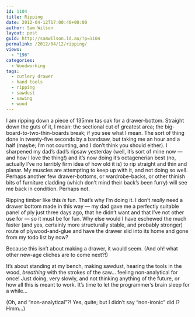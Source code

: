 ```yaml
---
id: 1104
title: Ripping
date: 2012-04-12T17:00:40+00:00
author: Sam Wilson
layout: post
guid: http://samwilson.id.au/?p=1104
permalink: /2012/04/12/ripping/
views:
  - "196"
categories:
  - Woodworking
tags:
  - cutlery drawer
  - hand tools
  - ripping
  - sawdust
  - sawing
  - wood
---
```

I am ripping down a piece of 135mm tas oak for a drawer-bottom. Straight down the guts of it, I mean: the sectional cut of greatest area; the big-board-to-two-thin-boards break; if you see what I mean. The sort of thing done in twenty-five seconds by a bandsaw, but taking me an hour and a half (maybe; I’m not counting, and I don’t think you should either). I sharpened my dad’s dad’s ripsaw yesterday (well, it’s sort of mine now — and how I love the thing!) and it’s now doing it’s octagenerian best (no, actually I’ve no terribly firm idea of how old it is) to rip straight and thin and planar. My muscles are attempting to keep up with it, and not doing so well. Perhaps another few drawer-bottoms, or wardrobe-backs, or other thinish bits of furniture cladding (which don’t mind their back’s been furry) will see me back in condition. Perhaps not.

Ripping timber like this _is_ fun. That’s why I’m doing it. I don’t _really_ need a drawer bottom made in this way — my dad gave me a perfectly suitable panel of ply just three days ago, that he didn’t want and that I’ve not other use for — so it must be for fun. Why else would I have eschewed the much faster (and yes, certainly more structurally stable, and probably stronger) route of plywood-and-glue and have the drawer slid into its home and gone from my todo list by now?

Because this isn’t about making a drawer, it would seem. (And oh! what other new-age cliches are to come next?!)

It’s about standing at my bench, making sawdust, hearing the tools in the wood, _breathing_ with the strokes of the saw… feeling non-analytical for once! Just doing, very slowly, and not thinking anything of the future, or how all this is meant to work. It’s time to let the programmer’s brain sleep for a while…

(Oh, and “non-analytical”?! Yes, quite; but I didn’t say “non-ironic” did I? Hmm…)